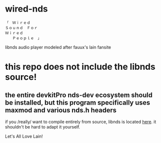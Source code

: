 # wired-nds
```
「　Ｗｉｒｅｄ　　
Ｓｏｕｎｄ　Ｆｏｒ
Ｗｉｒｅｄ
　　Ｐｅｏｐｌｅ　」
```
libnds audio player modeled after fauux's lain fansite

# this repo does not include the libnds source!
## the entire devkitPro nds-dev ecosystem should be installed, but this program specifically uses maxmod and various nds.h headers
if you /really/ want to compile entirely from source, libnds is located [here](https://github.com/devkitPro/libnds). it shouldn't be hard to adapt it yourself.

Let's All Love Lain!
